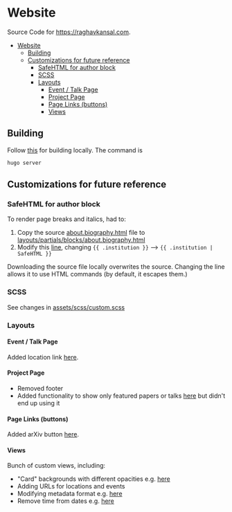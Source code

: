 # Website

Source Code for https://raghavkansal.com.

- [Website](#website)
  - [Building](#building)
  - [Customizations for future reference](#customizations-for-future-reference)
    - [SafeHTML for author block](#safehtml-for-author-block)
    - [SCSS](#scss)
    - [Layouts](#layouts)
      - [Event / Talk Page](#event--talk-page)
      - [Project Page](#project-page)
      - [Page Links (buttons)](#page-links-buttons)
      - [Views](#views)


## Building

Follow [this](https://bootstrap.hugoblox.com/getting-started/install-hugo-extended/) for building locally. The command is

```bash
hugo server
```


## Customizations for future reference

### SafeHTML for author block

To render page breaks and italics, had to:

1. Copy the source [about.biography.html](https://github.com/wowchemy/wowchemy-hugo-themes/blob/98c928a7671543a44cc86dcdc5308ea3f23dd79a/modules/wowchemy/layouts/partials/blocks/about.biography.html#L124) file to [layouts/partials/blocks/about.biography.html](layouts/partials/blocks/about.biography.html)
2. Modify this [line](https://github.com/wowchemy/wowchemy-hugo-themes/blob/98c928a7671543a44cc86dcdc5308ea3f23dd79a/modules/wowchemy/layouts/partials/blocks/about.biography.html#L124), changing `{{ .institution }}` --> `{{ .institution | SafeHTML }}`

Downloading the source file locally overwrites the source. Changing the line allows it to use HTML commands (by default, it escapes them.)


### SCSS

See changes in [assets/scss/custom.scss](assets/scss/custom.scss)


### Layouts

#### Event / Talk Page

Added location link [here](https://github.com/rkansal47/website/blob/b91fb48fbbfb65b73894ab4e392bf00ed3c352f3/layouts/event/single.html#L54).

#### Project Page

 - Removed footer
 - Added functionality to show only featured papers or talks [here](https://github.com/rkansal47/website/blob/b91fb48fbbfb65b73894ab4e392bf00ed3c352f3/layouts/project/single.html#L29-L31) but didn't end up using it

#### Page Links (buttons)

Added arXiv button [here](https://github.com/rkansal47/website/blob/b91fb48fbbfb65b73894ab4e392bf00ed3c352f3/layouts/partials/page_links.html#L32-L36).

#### Views

Bunch of custom views, including:

 - "Card" backgrounds with different opacities e.g. [here](https://github.com/rkansal47/website/blob/b91fb48fbbfb65b73894ab4e392bf00ed3c352f3/layouts/partials/views/community/event_card.html#L33)
 - Adding URLs for locations and events
 - Modifying metadata format e.g. [here](https://github.com/rkansal47/website/blob/b91fb48fbbfb65b73894ab4e392bf00ed3c352f3/layouts/partials/views/community/event_card.html#L62-L73)
 - Remove time from dates e.g. [here](https://github.com/rkansal47/website/blob/b91fb48fbbfb65b73894ab4e392bf00ed3c352f3/layouts/partials/views/community/event_card.html#L60)